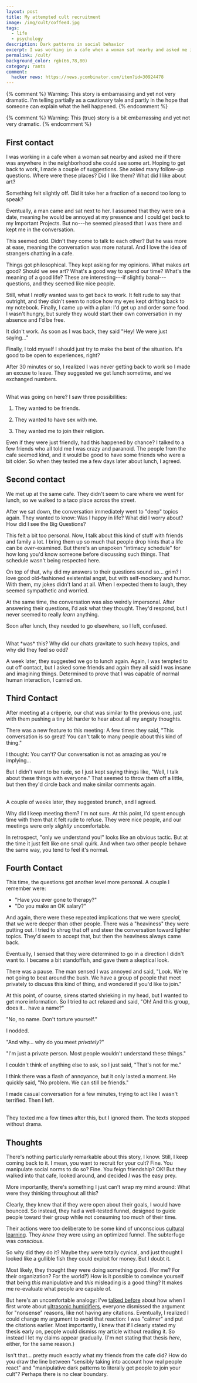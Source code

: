 ```yaml
---
layout: post
title: My attempted cult recruitment
image: /img/cult/coffee4.jpg
tags:
  - life
  - psychology
description: Dark patterns in social behavior
excerpt: I was working in a cafe when a woman sat nearby and asked me if there was anywhere in the neighborhood she could see some art. Hoping to get back to work, I made a couple of suggestions. She asked many follow-up questions. Where were these places? Did I like them? What did I like about art? Something felt slightly off. Did it take her a fraction of a second too long to speak?
permalink: /cult/
background_color: rgb(66,78,80)
category: rants
comment:
  hacker news: https://news.ycombinator.com/item?id=30924478
---
```


{% comment %}
Warning: This story is embarrassing and yet not very dramatic. I'm telling partially as a cautionary tale and partly in the hope that someone can explain what the hell happened.
{% endcomment %}

{% comment %}
Warning: This (true) story is a bit embarrassing and yet not very dramatic.
{% endcomment %}

## First contact

I was working in a cafe when a woman sat nearby and asked me if there was anywhere in the neighborhood she could see some art. Hoping to get back to work, I made a couple of suggestions. She asked many follow-up questions. Where were these places? Did I like them? What did I like about art?

Something felt slightly off. Did it take her a fraction of a second too long to speak?

Eventually, a man came and sat next to her. I assumed that they were on a date, meaning he would be annoyed at my presence and I could get back to my Important Projects. But no---he seemed pleased that I was there and kept me in the conversation.

This seemed odd. Didn't they come to talk to each other? But he was more at ease, meaning the conversation was more natural. And I love the idea of strangers chatting in a cafe.

Things got philosophical. They kept asking for my opinions. What makes art good? Should we see art? What's a good way to spend our time? What's the meaning of a good life? These are interesting---if slightly banal---questions, and they seemed like nice people.

Still, what I *really* wanted was to get back to work. It felt rude to say that outright, and they didn't seem to notice how my eyes kept drifting back to my notebook. Finally, I came up with a plan: I'd get up and order some food. I wasn't hungry, but surely they would start their own conversation in my absence and I'd be free. 

It didn't work. As soon as I was back, they said "Hey! We were just saying..."

Finally, I told myself I should just try to make the best of the situation. It's good to be open to experiences, right?

After 30 minutes or so, I realized I was never getting back to work so I made an excuse to leave. They suggested we get lunch sometime, and we exchanged numbers.


<br>
What was going on here? I saw three possibilities:

1. They wanted to be friends.

2. They wanted to have sex with me.

3. They wanted me to join their religion.

Even if they were just friendly, had this happened by chance? I talked to a few friends who all told me I was crazy and paranoid. The people from the cafe seemed kind, and it would be good to have some friends who were a bit older. So when they texted me a few days later about lunch, I agreed.

## Second contact

We met up at the same cafe. They didn't seem to care where we went for lunch, so we walked to a taco place across the street.

After we sat down, the conversation immediately went to "deep" topics again. They wanted to know: Was I happy in life? What did I worry about? How did I see the Big Questions?

This felt a bit too personal. Now, I talk about this kind of stuff with friends and family a lot. I bring them up so much that people drop hints that a life can be *over*-examined.  But there's an unspoken "intimacy schedule" for how long you'd know someone before discussing such things. That schedule wasn't being respected here.

On top of that, why did my answers to their questions sound so... grim?  I love good old-fashioned existential angst, but with self-mockery and humor. With them, my jokes didn't land at all. When I expected them to laugh, they seemed sympathetic and worried.

At the same time, the conversation was also weirdly impersonal. After answering their questions, I'd ask what they thought. They'd respond, but I never seemed to really *learn* anything.

Soon after lunch, they needed to go elsewhere, so I left, confused.


<br>
What *was* this? Why did our chats gravitate to such heavy topics, and why did they feel so odd?

A week later, they suggested we go to lunch again. Again, I was tempted to cut off contact, but I asked some friends and again they all said I was insane and imagining things. Determined to prove that I was capable of normal human interaction, I carried on.

## Third Contact

After meeting at a crêperie, our chat was similar to the previous one, just with them pushing a tiny bit harder to hear about all my angsty thoughts.

There was a new feature to this meeting: A few times they said, "This conversation is so great! You can't talk to many people about this kind of thing."

I thought: You can't? Our conversation is not as amazing as you're implying...

But I didn't want to be rude, so I just kept saying things like, "Well, I talk about these things with everyone." That seemed to throw them off a little, but then they'd circle back and make similar comments again.


<br>
A couple of weeks later, they suggested brunch, and I agreed.

Why did I keep meeting them? I'm not sure. At this point, I'd spent enough time with them that it felt rude to refuse. They were nice people, and our meetings were only *slightly* uncomfortable.

In retrospect, "only we understand you!" looks like an obvious tactic. But at the time it just felt like one small quirk. And when two other people behave the same way, you tend to feel it's normal.

## Fourth Contact

This time, the questions got another level more personal. A couple I remember were:

* "Have you ever gone to therapy?"
* "Do you make an OK salary?"

And again, there were these repeated implications that we were *special*, that we were deeper than other people. There was a "heaviness" they were putting out. I tried to shrug that off and steer the conversation toward lighter topics. They'd seem to accept that, but then the heaviness always came back.

Eventually, I sensed that they were determined to go in a direction I didn't want to. I became a bit standoffish, and gave them a skeptical look.

There was a pause. The man sensed I was annoyed and said, "Look. We're not going to beat around the bush. We have a group of people that meet privately to discuss this kind of thing, and wondered if you'd like to join."

At this point, of course, sirens started shrieking in my head, but I wanted to get more information. So I tried to act relaxed and said, "Oh! And this group, does it... have a name?"

"No, no name. Don't torture yourself."

I nodded.

"And why... why do you meet *privately*?"

"I'm just a private person. Most people wouldn't understand these things."

I couldn't think of anything else to ask, so I just said, "That's not for me."

I think there was a flash of annoyance, but it only lasted a moment. He quickly said, "No problem. We can still be friends."

I made casual conversation for a few minutes, trying to act like I wasn't terrified. Then I left.

<br>
They texted me a few times after this, but I ignored them. The texts stopped without drama.

## Thoughts

There's nothing particularly remarkable about this story, I know. Still, I keep coming back to it. I mean, you want to recruit for your cult? Fine. You manipulate social norms to do so? Fine. You feign friendship? OK! But they walked into that cafe, looked around, and decided *I* was the easy prey.

More importantly, there's something I just can't wrap my mind around: What were they thinking throughout all this?

Clearly, they knew that if they were open about their goals, I would have bounced. So instead, they had a well-tested funnel, designed to guide people toward their group while not consuming too much of their time.

Their actions were too deliberate to be some kind of unconscious [cultural learning](/plans/). They *knew* they were using an optimized funnel. The subterfuge was *conscious*.

So why did they do it? Maybe they were totally cynical, and just thought I looked like a gullible fish they could exploit for money. But I doubt it.

Most likely, they thought they were doing something good. (For me? For their organization? For the world?) How is it possible to convince yourself that being *this* manipulative and *this* misleading is a good thing? It makes me re-evaluate what people are capable of.

But here's an uncomfortable analogy: I've [talked before](/internet-writing/#listening-to-criticism-is-a-superpower) about how when I first wrote about [ultrasonic humidifiers](/humidifiers), everyone dismissed the argument for "nonsense" reasons, like not having any citations. Eventually, I realized I could change my argument to avoid that reaction: I was "calmer" and put the citations earlier. Most importantly, I knew that if I clearly stated my thesis early on, people would dismiss my article without reading it. So instead I let my claims appear gradually. (I'm not stating that thesis *here*, either, for the same reason.)

Isn't that... pretty much exactly what my friends from the cafe did? How do you draw the line between "sensibly taking into account how real people react" and "manipulative dark patterns to literally get people to join your cult"? Perhaps there is no clear boundary.


